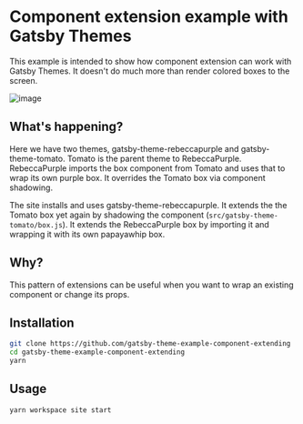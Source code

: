 # Component extension example with Gatsby Themes

This example is intended to show how component extension can work
with Gatsby Themes. It doesn't do much more than render colored boxes
to the screen.

![image](https://user-images.githubusercontent.com/1424573/55350501-80c9de00-5479-11e9-997b-c84d3621fd47.png)

## What's happening?

Here we have two themes, gatsby-theme-rebeccapurple and gatsby-theme-tomato.
Tomato is the parent theme to RebeccaPurple. RebeccaPurple imports the box
component from Tomato and uses that to wrap its own purple box. It overrides
the Tomato box via component shadowing.

The site installs and uses gatsby-theme-rebeccapurple. It extends the
the Tomato box yet again by shadowing the component (`src/gatsby-theme-tomato/box.js`).
It extends the RebeccaPurple box by importing it and wrapping it with
its own papayawhip box.

## Why?

This pattern of extensions can be useful when you want to wrap an existing
component or change its props.

## Installation

```sh
git clone https://github.com/gatsby-theme-example-component-extending
cd gatsby-theme-example-component-extending
yarn
```

## Usage

```sh
yarn workspace site start
```
